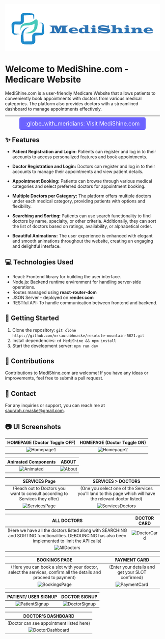 <!-- Add a banner or logo image to make it more attractive -->
<p align="center">
  <img src="src/Images/logox.png" alt="MediShine.com Logo">
</p>

# Welcome to MediShine.com - Medicare Website

MediShine.com is a user-friendly Medicare Website that allows patients to conveniently book appointments with doctors from various medical categories. The platform also provides doctors with a streamlined dashboard to manage appointments effectively.

---

<p align="center">
  <a href="https://medishine.vercel.app/" target="_blank" style="background-color: #6c63ff; color: white; font-size: 18px; padding: 10px 20px; border-radius: 6px; text-decoration: none;">
    :globe_with_meridians: Visit MediShine.com
  </a>
</p>


## :sparkles: Features

- **Patient Registration and Login:** Patients can register and log in to their accounts to access personalized features and book appointments.

- **Doctor Registration and Login:** Doctors can register and log in to their accounts to manage their appointments and view patient details.

- **Appointment Booking:** Patients can browse through various medical categories and select preferred doctors for appointment booking.

- **Multiple Doctors per Category:** The platform offers multiple doctors under each medical category, providing patients with options and flexibility.

- **Searching and Sorting:** Patients can use search functionality to find doctors by name, specialty, or other criteria. Additionally, they can sort the list of doctors based on ratings, availability, or alphabetical order.

- **Beautiful Animations:** The user experience is enhanced with elegant and smooth animations throughout the website, creating an engaging and delightful interface.

## :computer: Technologies Used

- React: Frontend library for building the user interface.
- Node.js: Backend runtime environment for handling server-side operations.
- Routes managed using **react-router-dom**
- JSON Server - deployed on **render.com**
- RESTful API: To handle communication between frontend and backend.

## :rocket: Getting Started

1. Clone the repository: `git clone https://github.com/mrsaurabhmaske/resolute-mountain-5021.git`
2. Install dependencies: `cd MediShine && npm install`
3. Start the development server: `npm run dev`

## :raised_hands: Contributions

Contributions to MediShine.com are welcome! If you have any ideas or improvements, feel free to submit a pull request.

## :email: Contact

For any inquiries or support, you can reach me at [saurabh.r.maske@gmail.com](mailto:saurabh.r.maske@gmail.com).


## :camera: UI Screenshots

| HOMEPAGE (Doctor Toggle OFF) | HOMEPAGE (Doctor Toggle ON) |
| :---: | :---: |
| ![Homepage1](https://github.com/mrsaurabhmaske/resolute-mountain-5021/assets/123891687/366bf767-7b1e-4452-88da-5078bf7bbf1b) | ![Homepage2](https://github.com/mrsaurabhmaske/resolute-mountain-5021/assets/123891687/3e405b50-b3f0-4f77-aaf5-6ea7d9038e0c) |

| Animated Components | ABOUT |
| :---: | :---: |
| ![Animated](https://github.com/mrsaurabhmaske/resolute-mountain-5021/assets/123891687/ab28a21d-ae35-4645-b5d3-c2e193c56e6c) | ![About](https://github.com/mrsaurabhmaske/resolute-mountain-5021/assets/123891687/33665153-4107-4c0d-88df-79da961b124d) |


| SERVICES Page | SERVICES > DOCTORS |
| :---: | :---: |
| (Reach out to Doctors you want to consult according to Services they offer) | (One you select one of the Services you'll land to this page which will have the relevant doctor listed) |
| ![ServicesPage](https://github.com/mrsaurabhmaske/resolute-mountain-5021/assets/123891687/23d133cf-b5d3-4298-afec-cbd8fea2a236) | ![ServicesDoctors](https://github.com/mrsaurabhmaske/resolute-mountain-5021/assets/123891687/5730381f-2fd9-4b57-81ee-8569fa717b1f) |

| ALL DOCTORS | DOCTOR CARD |
| :---: | :---: |
| (Here we have all the doctors listed along with SEARCHING and SORTING functionalities. DEBOUNCING has also been implemented to limit the API calls) | ![DoctorCard](https://github.com/mrsaurabhmaske/resolute-mountain-5021/assets/123891687/a4a3ae81-e282-4281-b0fe-8993afc1269d) |
| ![AllDoctors](https://github.com/mrsaurabhmaske/resolute-mountain-5021/assets/123891687/7cb55e95-8d0a-4712-b10d-fe586d4b5292) | |

| BOOKINGS PAGE | PAYMENT CARD |
| :---: | :---: |
| (Here you can book a slot with your doctor, select the services, confirm all the details and proceed to payment) | (Enter your details and get your SLOT confirmed) |
| ![BookingsPage](https://github.com/mrsaurabhmaske/resolute-mountain-5021/assets/123891687/f32ab870-e0fd-4ee8-a1b1-3c9bf1ddc73e) | ![PaymentCard](https://github.com/mrsaurabhmaske/resolute-mountain-5021/assets/123891687/e844b2f9-68ed-4dec-9de1-e28a328af546) |

| PATIENT/ USER SIGNUP | DOCTOR SIGNUP |
| :---: | :---: |
| ![PatientSignup](https://github.com/mrsaurabhmaske/resolute-mountain-5021/assets/123891687/deb705b6-6930-4d80-85f0-64fbf60683eb) | ![DoctorSignup](https://github.com/mrsaurabhmaske/resolute-mountain-5021/assets/123891687/c908a2c3-01c3-4c92-be9f-0210ee6b6280) |

| DOCTOR'S DASHBOARD |
| :---: |
| (Doctor can see appointment listed here) |
| ![DoctorDashboard](https://github.com/mrsaurabhmaske/resolute-mountain-5021/assets/123891687/4ef6adc9-4250-40e9-aa64-33287dd0110e) |


